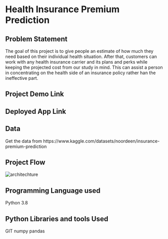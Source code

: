 <h1> Health Insurance Premium Prediction </h1>
<h2> Problem Statement</h2>
The goal of this project is to give people an estimate of how much they need based on
their individual health situation. After that, customers can work with any health 
insurance carrier and its plans and perks while keeping the projected cost from our 
study in mind. This can assist a person in concentrating on the health side of an 
insurance policy rather han the ineffective part.

<h2> Project Demo Link </h2>

<h2> Deployed App Link </h2>

<h2> Data </h2>
Get the data from https://www.kaggle.com/datasets/noordeen/insurance-premium-prediction
<h2> Project Flow </h2>

![architechture](https://github.com/mohinitambade95/Predict_Health_Insurance_Premium/assets/32614334/9dea3a93-f786-44c4-8735-6789da54e438)

<h2> Programming Language used </h2>
Python 3.8
<h2> Python Libraries and tools Used </h2>
GIT numpy pandas

